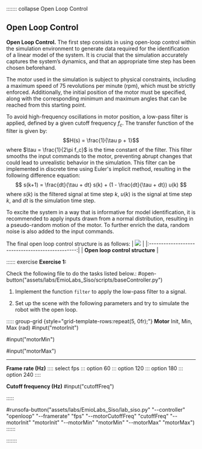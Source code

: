 ::::::: collapse Open Loop Control
## Open Loop Control

**Open Loop Control.**
The first step consists in using open-loop control within the simulation environment to generate data required for the identification of a linear model of the system. It is crucial that the simulation accurately captures the system’s dynamics, and that an appropriate time step has been chosen beforehand.

The motor used in the simulation is subject to physical constraints, including a maximum speed of 75 revolutions per minute (rpm), which must be strictly enforced. Additionally, the initial position of the motor must be specified, along with the corresponding minimum and maximum angles that can be reached from this starting point.

To avoid high-frequency oscillations in motor position, a low-pass filter is applied, defined by a given cutoff frequency $f_c$. The transfer function of the filter is given by:
$$H(s) = \frac{1}{\tau p + 1}$$
where $\tau = \frac{1}{2\pi f_c}$ is the time constant of the filter. This filter smooths the input commands to the motor, preventing abrupt changes that could lead to unrealistic behavior in the simulation. This filter can be implemented in discrete time using Euler's implicit method, resulting in the following difference equation:
$$ s(k+1) = \frac{dt}{\tau + dt} s(k) + (1 - \frac{dt}{\tau + dt}) u(k) $$
where $s(k)$ is the filtered signal at time step $k$, $u(k)$ is the signal at time step $k$, and $dt$ is the simulation time step.

To excite the system in a way that is informative for model identification, it is recommended to apply inputs drawn from a normal distribution, resulting in a pseudo-random motion of the motor. To further enrich the data, random noise is also added to the input commands.

The final open loop control structure is as follows:
|  ![](assets/data/images/labSiso-openloop-structure.png)   |
|:------------------------------------------------:|
| **Open loop control structure** |


:::::: exercise
**Exercise 1:**

Check the following file to do the tasks listed below.:
#open-button("assets/labs/EmioLabs_Siso/scripts/baseController.py")

 1. Implement the function `filter` to apply the low-pass filter to a signal.

2. Set up the scene with the following parameters and try to simulate the robot with the open loop.

::::: group-grid {style="grid-template-rows:repeat(5, 0fr);"}
**Motor**
Init, Min, Max (rad)
#input("motorInit")

#input("motorMin")

#input("motorMax")

* * *
**Frame rate (Hz)**
:::: select fps
::: option 60
::: option 120
::: option 180
::: option 240
::::

**Cutoff frequency (Hz)**
#input("cutoffFreq")

:::::

#runsofa-button("assets/labs/EmioLabs_Siso/lab_siso.py" "--controller" "openloop" "--framerate" "fps" "--motorCutoffFreq" "cutoffFreq" "--motorInit" "motorInit" "--motorMin" "motorMin" "--motorMax" "motorMax")
::::::

:::::::

